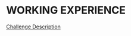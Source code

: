 WORKING EXPERIENCE
==================

[Challenge Description](https://www.codeeval.com/open_challenges/139)